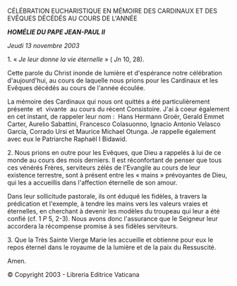 CÉLÉBRATION EUCHARISTIQUE EN MÉMOIRE DES CARDINAUX ET DES EVÊQUES DÉCÉDÉS AU COURS DE L'ANNÉE

***HOMÉLIE DU PAPE JEAN-PAUL II***

*Jeudi* *13 novembre 2003*

1. « *Je leur donne la vie éternelle* » ( *Jn* 10, 28).

Cette parole du Christ inonde de lumière et d'espérance notre célébration d'aujourd'hui, au cours de laquelle nous prions pour les Cardinaux et les Evêques décédés au cours de l'année écoulée.

La mémoire des Cardinaux qui nous ont quittés a été particulièrement présente  et  vivante  au cours du récent Consistoire. J'ai à coeur également en cet instant, de rappeler leur nom :  Hans Hermann Groër, Gerald Emmet Carter, Aurelio Sabattini, Francesco Colasuonno, Ignacio Antonio Velasco García, Corrado Ursi et Maurice Michael Otunga. Je rappelle également avec eux le Patriarche Raphaël I Bidawid.

2. Nous prions en outre pour les Evêques, que Dieu a rappelés à lui de ce monde au cours des mois derniers. Il est réconfortant de penser que tous ces vénérés Frères, serviteurs zélés de l'Evangile au cours de leur existence terrestre, sont à présent entre les « mains » prévoyantes de Dieu, qui les a accueillis dans l'affection éternelle de son amour.

Dans leur sollicitude pastorale, ils ont éduqué les fidèles, à travers la prédication et l'exemple, à tendre les mains vers les valeurs vraies et éternelles, en cherchant à devenir les modèles du troupeau qui leur a été confié (cf. 1 *P* 5, 2-3). Nous avons donc l'assurance que le Seigneur leur accordera la récompense promise à ses fidèles serviteurs.

3. Que la Très Sainte Vierge Marie les accueille et obtienne pour eux le repos éternel dans le royaume de la lumière et de la paix du Ressuscité.

Amen.

© Copyright 2003 - Libreria Editrice Vaticana